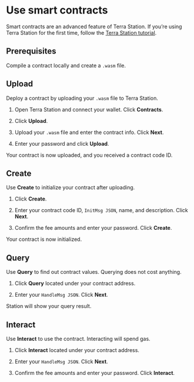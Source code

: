 # Use smart contracts

Smart contracts are an advanced feature of Terra Station. If you’re using Terra Station for the first time, follow the [Terra Station tutorial](/Tutorials/Get-started/Terra-station-desktop.md).

## Prerequisites

Compile a contract locally and create a `.wasm` file.  

## Upload

Deploy a contract by uploading your `.wasm` file to Terra Station.

1. Open Terra Station and connect your wallet. Click **Contracts**.

2. Click **Upload**.

3. Upload your `.wasm` file and enter the contract info. Click **Next**.

4. Enter your password and click **Upload**.

Your contract is now uploaded, and you received a contract code ID.

## Create

Use **Create** to initialize your contract after uploading.

1. Click **Create**.

2. Enter your contract code ID, `InitMsg JSON`, name, and description. Click **Next**.

3. Confirm the fee amounts and enter your password. Click **Create**.

Your contract is now initialized.

## Query

Use **Query** to find out contract values. Querying does not cost anything.

1. Click **Query** located under your contract address.

2. Enter your `HandleMsg JSON`. Click **Next**.

Station will show your query result.

## Interact

Use **Interact** to use the contract. Interacting will spend gas.

1. Click **Interact** located under your contract address.

2. Enter your `HandleMsg JSON`. Click **Next**.

3. Confirm the fee amounts and enter your password. Click **Interact**.
